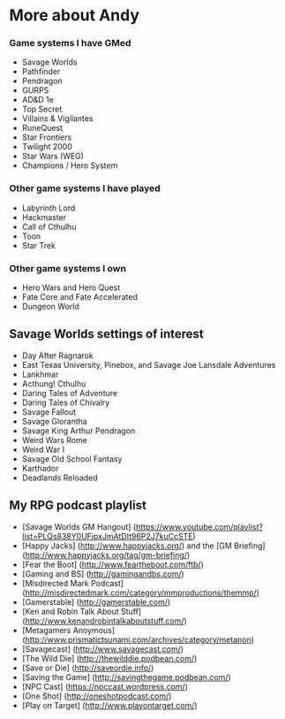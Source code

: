 # More about Andy


### Game systems I have GMed
* Savage Worlds
* Pathfinder
* Pendragon
* GURPS
* AD&D 1e
* Top Secret
* Villains & Vigilantes
* RuneQuest
* Star Frontiers
* Twilight 2000
* Star Wars (WEG)
* Champions / Hero System

### Other game systems I have played
* Labyrinth Lord
* Hackmaster
* Call of Cthulhu
* Toon
* Star Trek

### Other game systems I own
* Hero Wars and Hero Quest
* Fate Core and Fate Accelerated
* Dungeon World

## Savage Worlds settings of interest
* Day After Ragnarok
* East Texas University, Pinebox, and Savage Joe Lansdale Adventures
* Lankhmar
* Acthung! Cthulhu
* Daring Tales of Adventure
* Daring Tales of Chivalry
* Savage Fallout
* Savage Glorantha
* Savage King Arthur Pendragon
* Weird Wars Rome
* Weird War I
* Savage Old School Fantasy
* Karthador
* Deadlands Reloaded


## My RPG podcast playlist
* [Savage Worlds GM Hangout] (https://www.youtube.com/playlist?list=PLQs838Y0UFjpxJmAtDIt96P2J7kuCcSTE)
* [Happy Jacks] (http://www.happyjacks.org/) and the [GM Briefing] (http://www.happyjacks.org/tag/gm-briefing/)
* [Fear the Boot] (http://www.feartheboot.com/ftb/)
* [Gaming and BS] (http://gamingandbs.com/)
* [Misdirected Mark Podcast] (http://misdirectedmark.com/category/mmproductions/themmp/)
* [Gamerstable] (http://gamerstable.com/)
* [Ken and Robin Talk About Stuff] (http://www.kenandrobintalkaboutstuff.com/)
* [Metagamers Anoymous] (http://www.prismatictsunami.com/archives/category/metanon)
* [Savagecast] (http://www.savagecast.com/)
* [The Wild Die] (http://thewilddie.podbean.com/)
* [Save or Die] (http://saveordie.info/)
* [Saving the Game] (http://savingthegame.podbean.com/)
* [NPC Cast] (https://npccast.wordpress.com/)
* [One Shot] (http://oneshotpodcast.com/)
* [Play on Target] (http://www.playontarget.com/)
 